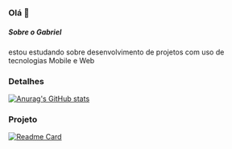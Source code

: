 ### Olá 👋

##### Sobre o Gabriel
estou estudando sobre desenvolvimento de projetos com uso de tecnologias Mobile e Web

### Detalhes

[![Anurag's GitHub stats](https://github-readme-stats.vercel.app/api?username=gabrielvargascunhashow_icons=true&theme=dark)](https://github.com/anuraghazra/github-readme-stats)

### Projeto

[![Readme Card](https://github-readme-stats.vercel.app/api/pin/?username=gabrielvargascunharepo=Tik-Tok-Project&theme=dark)](https://github.com/anuraghazra/github-readme-stats)
